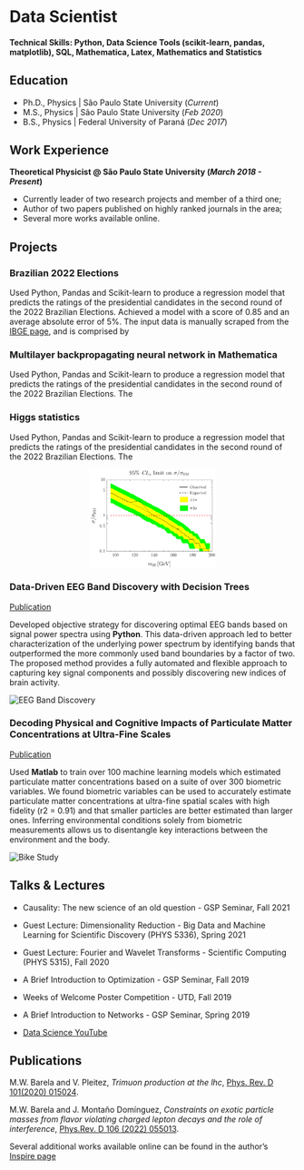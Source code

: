 # Data Scientist

#### Technical Skills: Python, Data Science Tools (scikit-learn, pandas, matplotlib), SQL, Mathematica, Latex, Mathematics and Statistics

## Education
- Ph.D., Physics | São Paulo State University (_Current_)								       		
- M.S., Physics	| São Paulo State University (_Feb 2020_)	 			        		
- B.S., Physics | Federal University of Paraná (_Dec 2017_)

## Work Experience
**Theoretical Physicist @ São Paulo State University (_March 2018 - Present_)**
- Currently leader of two research projects and member of a third one;
- Author of two papers published on highly ranked journals in the area;
- Several more works available online.

## Projects

### Brazilian 2022 Elections

Used Python, Pandas and Scikit-learn to produce a regression model that predicts the ratings of the presidential candidates in the second round of the 2022 Brazilian Elections. Achieved a model with a score of 0.85 and an average absolute error of 5%. The input data is manually scraped from the [IBGE page](https://www.ibge.gov.br/estatisticas/downloads-estatisticas.html), and is comprised by 

### Multilayer backpropagating neural network in Mathematica

Used Python, Pandas and Scikit-learn to produce a regression model that predicts the ratings of the presidential candidates in the second round of the 2022 Brazilian Elections. The 

### Higgs statistics

Used Python, Pandas and Scikit-learn to produce a regression model that predicts the ratings of the presidential candidates in the second round of the 2022 Brazilian Elections. The 

<img src="/assets/img/Higgs_Money_Plot.png" alt="Higgs Money Plot" width="44%" style="display: block; margin: auto;" />

### Data-Driven EEG Band Discovery with Decision Trees
[Publication](https://www.mdpi.com/1424-8220/22/8/3048)

Developed objective strategy for discovering optimal EEG bands based on signal power spectra using **Python**. This data-driven approach led to better characterization of the underlying power spectrum by identifying bands that outperformed the more commonly used band boundaries by a factor of two. The proposed method provides a fully automated and flexible approach to capturing key signal components and possibly discovering new indices of brain activity.

![EEG Band Discovery](/assets/img/eeg_band_discovery.jpeg)

### Decoding Physical and Cognitive Impacts of Particulate Matter Concentrations at Ultra-Fine Scales
[Publication](https://www.mdpi.com/1424-8220/22/11/4240)

Used **Matlab** to train over 100 machine learning models which estimated particulate matter concentrations based on a suite of over 300 biometric variables. We found biometric variables can be used to accurately estimate particulate matter concentrations at ultra-fine spatial scales with high fidelity (r2 = 0.91) and that smaller particles are better estimated than larger ones. Inferring environmental conditions solely from biometric measurements allows us to disentangle key interactions between the environment and the body.

![Bike Study](/assets/img/bike_study.jpeg)

## Talks & Lectures
- Causality: The new science of an old question - GSP Seminar, Fall 2021
- Guest Lecture: Dimensionality Reduction - Big Data and Machine Learning for Scientific Discovery (PHYS 5336), Spring 2021
- Guest Lecture: Fourier and Wavelet Transforms - Scientific Computing (PHYS 5315), Fall 2020
- A Brief Introduction to Optimization - GSP Seminar, Fall 2019
- Weeks of Welcome Poster Competition - UTD, Fall 2019
- A Brief Introduction to Networks - GSP Seminar, Spring 2019

- [Data Science YouTube](https://www.youtube.com/channel/UCa9gErQ9AE5jT2DZLjXBIdA)

## Publications
M.W. Barela and V. Pleitez, _Trimuon production at the lhc_, [Phys. Rev. D 101(2020) 015024](https://doi.org/10.1103/PhysRevD.101.015024).

M.W. Barela and J. Montaño Domínguez, _Constraints on exotic particle masses
from flavor violating charged lepton decays and the role of interference_, [Phys.Rev. D 106 (2022) 055013](https://doi.org/10.1103/PhysRevD.106.055013).

Several additional works available online can be found in the author’s [Inspire page](https://inspirehep.net/authors/1983519)

